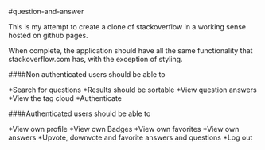 #question-and-answer

This is my attempt to create a clone of stackoverflow in a working sense hosted on github pages.

When complete, the application should have all the same functionality that stackoverflow.com has, with the exception of styling.

####Non authenticated users should be able to

*Search for questions
*Results should be sortable
*View question answers
*View the tag cloud
*Authenticate

####Authenticated users should be able to

*View own profile
*View own Badges
*View own favorites
*View own answers
*Upvote, downvote and favorite answers and questions
*Log out
